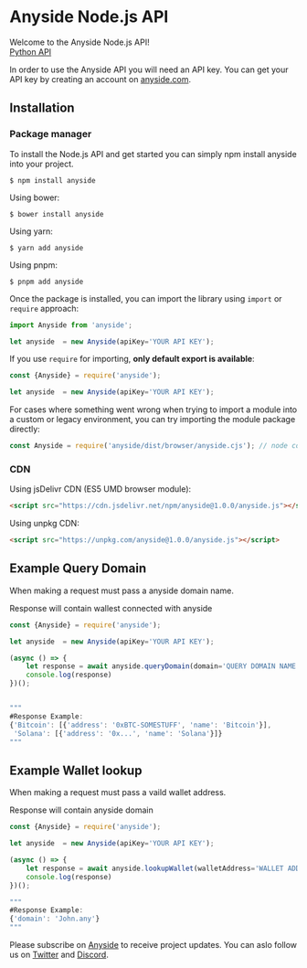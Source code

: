 # Anyside Node.js API

Welcome to the Anyside Node.js API!<br />
[Python API](https://github.com/Anyside-Api/Anyside-Python-API)

In order to use the Anyside API you will need an API key. You can get your API key by creating an account on [anyside.com](https://anyside.com/).

## Installation

### Package manager

To install the Node.js API and get started you can simply npm install anyside into your project.

```ssh
$ npm install anyside
```

Using bower:

```ssh
$ bower install anyside
```

Using yarn:

```ssh
$ yarn add anyside
```

Using pnpm:

```ssh
$ pnpm add anyside
```

Once the package is installed, you can import the library using `import` or `require` approach:

```javascript
import Anyside from 'anyside';

let anyside  = new Anyside(apiKey='YOUR API KEY');
```

If you use `require` for importing, **only default export is available**:

```javascript
const {Anyside} = require('anyside');

let anyside  = new Anyside(apiKey='YOUR API KEY');
```

For cases where something went wrong when trying to import a module into a custom or legacy environment,
you can try importing the module package directly:

```javascript
const Anyside = require('anyside/dist/browser/anyside.cjs'); // node commonJS bundle (ES2017)
```

### CDN

Using jsDelivr CDN (ES5 UMD browser module):

```html
<script src="https://cdn.jsdelivr.net/npm/anyside@1.0.0/anyside.js"></script>
```

Using unpkg CDN:

```html
<script src="https://unpkg.com/anyside@1.0.0/anyside.js"></script>
```

## Example Query Domain

When making a request must pass a anyside domain name.

Response will contain wallest connected with anyside

```javascript
const {Anyside} = require('anyside');

let anyside  = new Anyside(apiKey='YOUR API KEY');

(async () => {
    let response = await anyside.queryDomain(domain='QUERY DOMAIN NAME Eg. John.any');
    console.log(response)
})();


"""
#Response Example:
{'Bitcoin': [{'address': '0xBTC-SOMESTUFF', 'name': 'Bitcoin'}],
 'Solana': [{'address': '0x...', 'name': 'Solana'}]}
"""
```

## Example Wallet lookup
When making a request must pass a vaild wallet address.

Response will contain anyside domain

```javascript
const {Anyside} = require('anyside');

let anyside  = new Anyside(apiKey='YOUR API KEY');

(async () => {
    let response = await anyside.lookupWallet(walletAddress='WALLET ADDRESS');
    console.log(response)
})();

"""
#Response Example:
{'domain': 'John.any'}
"""
```
Please subscribe on [Anyside](https://anyside.com/) to receive project updates.
You can aslo follow us on [Twitter](https://twitter.com/AnysideNames) and [Discord](https://discord.com/invite/MKDBhDEtUn).